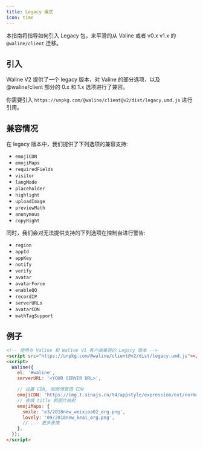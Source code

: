 ```yaml
---
title: Legacy 模式
icon: time
---
```


本指南将指导如何引入 Legacy 包，来平滑的从 Valine 或者 v0.x v1.x 的 `@waline/client` 迁移。

<!-- more -->

## 引入

Waline V2 提供了一个 legacy 版本，对 Valine 的部分选项，以及 @waline/client 部分的 0.x 和 1.x 选项进行了兼容。

你需要引入 `https://unpkg.com/@waline/client@v2/dist/legacy.umd.js` 进行引用。

## 兼容情况

在 legacy 版本中，我们提供了下列选项的兼容支持:

- `emojiCDN`
- `emojiMaps`
- `requiredFields`
- `visitor`
- `langMode`
- `placeholder`
- `highlight`
- `uploadImage`
- `previewMath`
- `anonymous`
- `copyRight`

同时，我们会对无法提供支持的下列选项在控制台进行警告:

- `region`
- `appId`
- `appKey`
- `notify`
- `verify`
- `avatar`
- `avatarForce`
- `enableQQ`
- `recordIP`
- `serverURLs`
- `avatarCDN`
- `mathTagSupport`

## 例子

```html
<!-- 使用与 Valine 和 Waline V1 客户端兼容的 Legacy 版本 -->
<script src="https://unpkg.com/@waline/client@v2/dist/legacy.umd.js"></script>
<script>
  Waline({
    el: '#waline',
    serverURL: '<YOUR SERVER URL>',

    // 设置 CDN, 如微博表情 CDN
    emojiCDN: 'https://img.t.sinajs.cn/t4/appstyle/expression/ext/normal/',
    // 表情 title 和图片映射
    emojiMaps: {
      smile: 'e3/2018new_weixioa02_org.png',
      lovely: '09/2018new_keai_org.png',
      // ... 更多表情
    },
  });
</script>
```
